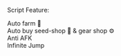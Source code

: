 Script Feature:

Auto farm 🍎    
Auto buy seed-shop 🌱 & gear shop ⚙️    
Anti AFK   
Infinite Jump    
